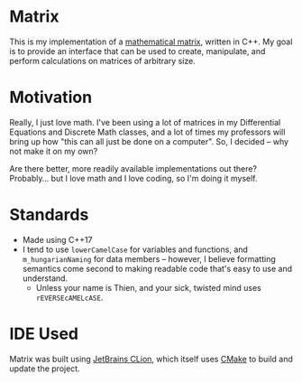 # Matrix
This is my implementation of a [mathematical matrix](https://en.wikipedia.org/wiki/Matrix_(mathematics)), written in C++. 
My goal is to provide an interface that can be used to 
create, manipulate, and perform calculations on matrices of arbitrary size.

# Motivation
Really, I just love math. I've been using a lot of matrices in my Differential Equations and Discrete Math classes,
and a lot of times my professors will bring up how "this can all just be done on a computer". So, I decided – why not make it on my own?

Are there better, more readily available implementations out there? Probably… but I love math and I love coding, so I'm doing it myself.

# Standards
- Made using C++17
- I tend to use `lowerCamelCase` for variables and functions, and `m_hungarianNaming` for data members – 
however, I believe formatting semantics come second to making readable code that's easy to use and understand.
  - Unless your name is Thien, and your sick, twisted mind uses `rEVERSEcAMELcASE`.

# IDE Used
Matrix was built using [JetBrains CLion](https://www.jetbrains.com/clion/), which itself uses [CMake](https://cmake.org/) to build and update the project.

